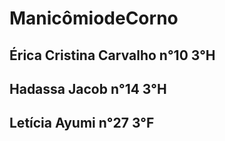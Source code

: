 # ManicômiodeCorno
## Érica Cristina Carvalho n°10 3°H
## Hadassa Jacob n°14 3°H
## Letícia Ayumi n°27 3°F
